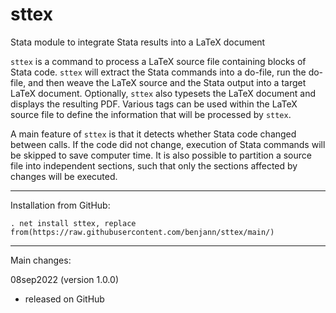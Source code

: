# sttex
Stata module to integrate Stata results into a LaTeX document

`sttex` is a command to process a LaTeX source file containing blocks of Stata
code. `sttex` will extract the Stata commands into a do-file, run the
do-file, and then weave the LaTeX source and the Stata output into a target
LaTeX document. Optionally, `sttex` also typesets the LaTeX document and
displays the resulting PDF. Various tags can be used within the LaTeX source
file to define the information that will be processed by `sttex`.

A main feature of `sttex` is that it detects whether Stata code changed between
calls. If the code did not change, execution of Stata commands will be skipped
to save computer time. It is also possible to partition a source file into
independent sections, such that only the sections affected by changes will be
executed.

---

Installation from GitHub:

    . net install sttex, replace from(https://raw.githubusercontent.com/benjann/sttex/main/)

---

Main changes:

08sep2022 (version 1.0.0)
- released on GitHub
